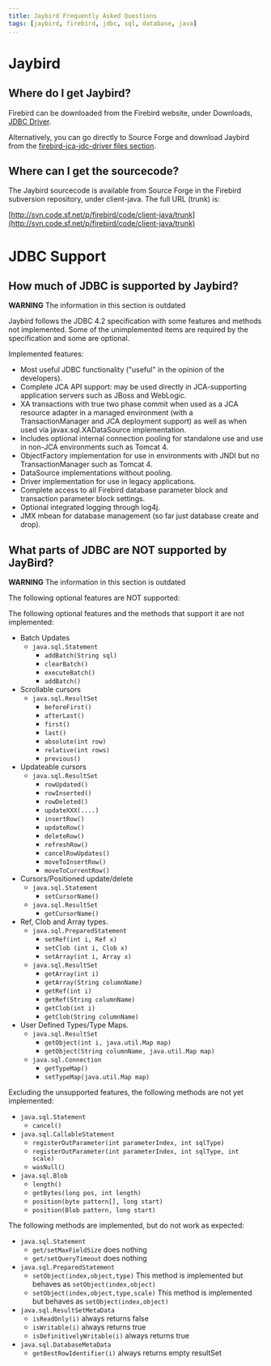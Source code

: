 ```yaml
---
title: Jaybird Frequently Asked Questions
tags: [jaybird, firebird, jdbc, sql, database, java]
...
```


Jaybird
=======

Where do I get Jaybird?
-----------------------

Firebird can be downloaded from the Firebird website, under Downloads, [JDBC Driver](http://www.firebirdsql.org/en/jdbc-driver/).

Alternatively, you can go directly to Source Forge and download Jaybird from the [firebird-jca-jdc-driver files section](http://sourceforge.net/projects/firebird/files/firebird-jca-jdbc-driver/).

Where can I get the sourcecode?
-------------------------------

The Jaybird sourcecode is available from Source Forge in the Firebird subversion repository, under client-java. The full URL (trunk) is:

[http://svn.code.sf.net/p/firebird/code/client-java/trunk](http://svn.code.sf.net/p/firebird/code/client-java/trunk)

JDBC Support
============

How much of JDBC is supported by Jaybird?
-----------------------------------------

**WARNING** The information in this section is outdated

Jaybird follows the JDBC 4.2 specification with some features and methods not implemented. Some of the unimplemented items are required by the specification and some are optional.

Implemented features:

* Most useful JDBC functionality ("useful" in the opinion of the developers).
* Complete JCA API support: may be used directly in JCA-supporting application servers such as JBoss and WebLogic.
* XA transactions with true two phase commit when used as a JCA resource adapter in a managed environment (with a TransactionManager and JCA deployment support) as well as when used via javax.sql.XADataSource implementation.
* Includes optional internal connection pooling for standalone use and use in non-JCA environments such as Tomcat 4.
* ObjectFactory implementation for use in environments with JNDI but no TransactionManager such as Tomcat 4.
* DataSource implementations without pooling.
* Driver implementation for use in legacy applications.
* Complete access to all Firebird database parameter block and transaction parameter block settings.
* Optional integrated logging through log4j.
* JMX mbean for database management (so far just database create and drop).

What parts of JDBC are NOT supported by JayBird?
------------------------------------------------

**WARNING** The information in this section is outdated

The following optional features are NOT supported:

The following optional features and the methods that support it are not implemented:

* Batch Updates
    * `java.sql.Statement`
        * `addBatch(String sql)`
        * `clearBatch()`
        * `executeBatch()`
        * `addBatch()`
* Scrollable cursors
    * `java.sql.ResultSet`
        * `beforeFirst()`
        * `afterLast()`
        * `first()`
        * `last()`
        * `absolute(int row)`
        * `relative(int rows)`
        * `previous()`
* Updateable cursors
    * `java.sql.ResultSet`
        * `rowUpdated()`
        * `rowInserted()`
        * `rowDeleted()`
        * `updateXXX(....)`
        * `insertRow()`
        * `updateRow()`
        * `deleteRow()`
        * `refreshRow()`
        * `cancelRowUpdates()`
        * `moveToInsertRow()`
        * `moveToCurrentRow()`
* Cursors/Positioned update/delete
    * `java.sql.Statement`
        * `setCursorName()`
    * `java.sql.ResultSet`
        * `getCursorName()`
* Ref, Clob and Array types.
    * `java.sql.PreparedStatement`
        * `setRef(int i, Ref x)`
        * `setClob (int i, Clob x)`
        * `setArray(int i, Array x)`
    * `java.sql.ResultSet`
        * `getArray(int i)`
        * `getArray(String columnName)`
        * `getRef(int i)`
        * `getRef(String columnName)`
        * `getClob(int i)`
        * `getClob(String columnName)`
* User Defined Types/Type Maps.
    * `java.sql.ResultSet`
        * `getObject(int i, java.util.Map map)`
        * `getObject(String columnName, java.util.Map map)`
    * `java.sql.Connection`
        * `getTypeMap()`
        * `setTypeMap(java.util.Map map)`

Excluding the unsupported features, the following methods are not yet implemented:

* `java.sql.Statement`
    * `cancel()`
* `java.sql.CallableStatement`
    * `registerOutParameter(int parameterIndex, int sqlType)`
    * `registerOutParameter(int parameterIndex, int sqlType, int scale)`
    * `wasNull()`
* `java.sql.Blob`
    * `length()`
    * `getBytes(long pos, int length)`
    * `position(byte pattern[], long start)`
    * `position(Blob pattern, long start)`

The following methods are implemented, but do not work as expected:

* `java.sql.Statement`
    * `get/setMaxFieldSize` does nothing
    * `get/setQueryTimeout` does nothing
* `java.sql.PreparedStatement`
    * `setObject(index,object,type)` This method is implemented but behaves as `setObject(index,object)`
    * `setObject(index,object,type,scale)` This method is implemented but behaves as `setObject(index,object)`
* `java.sql.ResultSetMetaData`
    * `isReadOnly(i)` always returns false
    * `isWritable(i)` always returns true
    * `isDefinitivelyWritable(i)` always returns true
* `java.sql.DatabaseMetaData`
    * `getBestRowIdentifier(i)` always returns empty resultSet